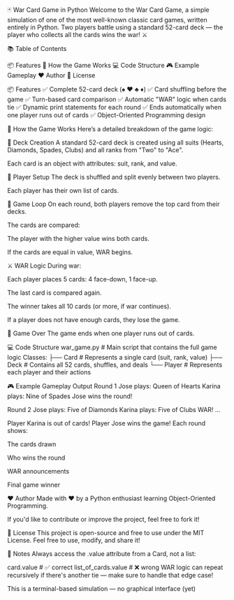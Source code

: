 🃏 War Card Game in Python
Welcome to the War Card Game, a simple simulation of one of the most well-known classic card games, written entirely in Python.
Two players battle using a standard 52-card deck — the player who collects all the cards wins the war! ⚔️

📚 Table of Contents

📦 Features
🧠 How the Game Works
💻 Code Structure
🎮 Example Gameplay
❤️ Author
📃 License

📦 Features
✅ Complete 52-card deck (♠️ ♥️ ♣️ ♦️)
✅ Card shuffling before the game
✅ Turn-based card comparison
✅ Automatic "WAR" logic when cards tie
✅ Dynamic print statements for each round
✅ Ends automatically when one player runs out of cards
✅ Object-Oriented Programming design

🧠 How the Game Works
Here’s a detailed breakdown of the game logic:

🎴 Deck Creation
A standard 52-card deck is created using all suits (Hearts, Diamonds, Spades, Clubs) and all ranks from "Two" to "Ace".

Each card is an object with attributes: suit, rank, and value.

👥 Player Setup
The deck is shuffled and split evenly between two players.

Each player has their own list of cards.

🔁 Game Loop
On each round, both players remove the top card from their decks.

The cards are compared:

The player with the higher value wins both cards.

If the cards are equal in value, WAR begins.

⚔️ WAR Logic
During war:

Each player places 5 cards: 4 face-down, 1 face-up.

The last card is compared again.

The winner takes all 10 cards (or more, if war continues).

If a player does not have enough cards, they lose the game.

🏁 Game Over
The game ends when one player runs out of cards.

💻 Code Structure
war_game.py         # Main script that contains the full game logic
Classes:
├── Card            # Represents a single card (suit, rank, value)
├── Deck            # Contains all 52 cards, shuffles, and deals
└── Player          # Represents each player and their actions

🎮 Example Gameplay Output
Round 1
Jose plays: Queen of Hearts
Karina plays: Nine of Spades
Jose wins the round!

Round 2
Jose plays: Five of Diamonds
Karina plays: Five of Clubs
WAR!
...

Player Karina is out of cards!
Player Jose wins the game!
Each round shows:

The cards drawn

Who wins the round

WAR announcements

Final game winner

❤️ Author
Made with ❤️ by a Python enthusiast learning Object-Oriented Programming.

If you'd like to contribute or improve the project, feel free to fork it!

📃 License
This project is open-source and free to use under the MIT License.
Feel free to use, modify, and share it!

📌 Notes
Always access the .value attribute from a Card, not a list:

card.value         # ✅ correct
list_of_cards.value  # ❌ wrong
WAR logic can repeat recursively if there's another tie — make sure to handle that edge case!

This is a terminal-based simulation — no graphical interface (yet)
